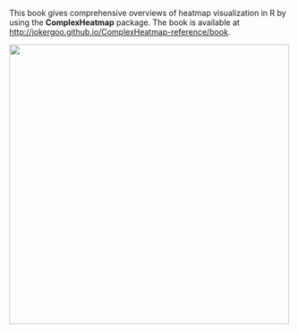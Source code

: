 This book gives comprehensive overviews of heatmap visualization in R by using the **ComplexHeatmap** package. The book is available at http://jokergoo.github.io/ComplexHeatmap-reference/book.

<img src="https://jokergoo.github.io/ComplexHeatmap-reference/book/complexheatmap-cover.jpg" width="500" />


